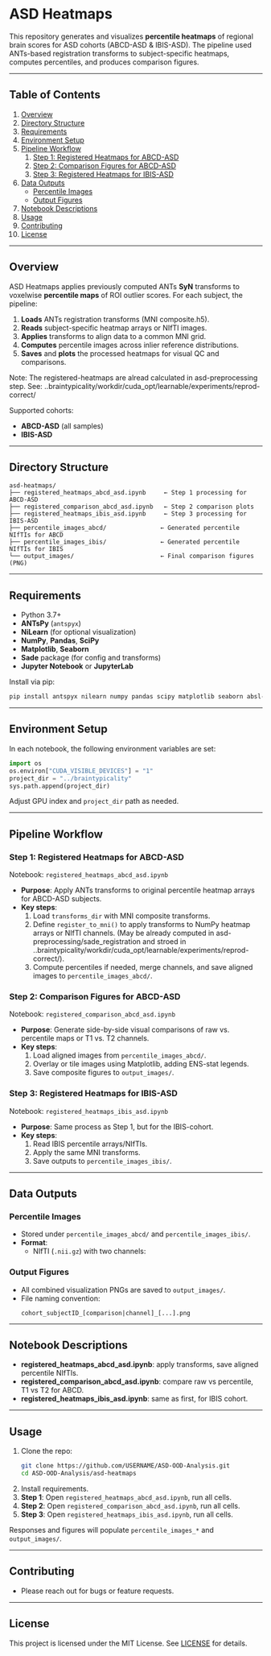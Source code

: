 # ASD Heatmaps

This repository generates and visualizes **percentile heatmaps** of regional brain scores for ASD cohorts (ABCD-ASD & IBIS-ASD). The pipeline used ANTs-based registration transforms to subject-specific heatmaps, computes percentiles, and produces comparison figures.

---

## Table of Contents

1. [Overview](#overview)  
2. [Directory Structure](#directory-structure)  
3. [Requirements](#requirements)  
4. [Environment Setup](#environment-setup)  
5. [Pipeline Workflow](#pipeline-workflow)  
   1. [Step 1: Registered Heatmaps for ABCD-ASD](#step-1-registered-heatmaps-for-abcd-asd)  
   2. [Step 2: Comparison Figures for ABCD-ASD](#step-2-comparison-figures-for-abcd-asd)  
   3. [Step 3: Registered Heatmaps for IBIS-ASD](#step-3-registered-heatmaps-for-ibis-asd)  
6. [Data Outputs](#data-outputs)  
   - [Percentile Images](#percentile-images)  
   - [Output Figures](#output-figures)  
7. [Notebook Descriptions](#notebook-descriptions)  
8. [Usage](#usage)  
9. [Contributing](#contributing)  
10. [License](#license)  

---

## Overview

ASD Heatmaps applies previously computed ANTs **SyN** transforms to voxelwise **percentile maps** of ROI outlier scores. For each subject, the pipeline:

1. **Loads** ANTs registration transforms (MNI composite.h5).  
2. **Reads** subject-specific heatmap arrays or NIfTI images.  
3. **Applies** transforms to align data to a common MNI grid.  
4. **Computes** percentile images across inlier reference distributions.  
5. **Saves** and **plots** the processed heatmaps for visual QC and comparisons.

Note: The registered-heatmaps are alread calculated in asd-preprocessing step. See: ..braintypicality/workdir/cuda_opt/learnable/experiments/reprod-correct/

Supported cohorts:

- **ABCD-ASD** (all samples)  
- **IBIS-ASD**  

---

## Directory Structure

```
asd-heatmaps/
├── registered_heatmaps_abcd_asd.ipynb     ← Step 1 processing for ABCD-ASD  
├── registered_comparison_abcd_asd.ipynb   ← Step 2 comparison plots  
├── registered_heatmaps_ibis_asd.ipynb     ← Step 3 processing for IBIS-ASD  
├── percentile_images_abcd/               ← Generated percentile NIfTIs for ABCD  
├── percentile_images_ibis/               ← Generated percentile NIfTIs for IBIS  
└── output_images/                        ← Final comparison figures (PNG)  
```

---

## Requirements

- Python 3.7+  
- **ANTsPy** (`antspyx`)  
- **NiLearn** (for optional visualization)  
- **NumPy**, **Pandas**, **SciPy**  
- **Matplotlib**, **Seaborn**  
- **Sade** package (for config and transforms)  
- **Jupyter Notebook** or **JupyterLab**

Install via pip:

```bash
pip install antspyx nilearn numpy pandas scipy matplotlib seaborn absl-py ml-collections tqdm
```

---

## Environment Setup

In each notebook, the following environment variables are set:

```python
import os
os.environ["CUDA_VISIBLE_DEVICES"] = "1"
project_dir = "../braintypicality"
sys.path.append(project_dir)
```

Adjust GPU index and `project_dir` path as needed.

---

## Pipeline Workflow

### Step 1: Registered Heatmaps for ABCD-ASD

Notebook: `registered_heatmaps_abcd_asd.ipynb`

- **Purpose**: Apply ANTs transforms to original percentile heatmap arrays for ABCD-ASD subjects.  
- **Key steps**:  
  1. Load `transforms_dir` with MNI composite transforms.  
  2. Define `register_to_mni()` to apply transforms to NumPy heatmap arrays or NIfTI channels. (May be already computed in asd-preprocessing/sade_registration and stroed in ..braintypicality/workdir/cuda_opt/learnable/experiments/reprod-correct/).
  3. Compute percentiles if needed, merge channels, and save aligned images to `percentile_images_abcd/`.

### Step 2: Comparison Figures for ABCD-ASD

Notebook: `registered_comparison_abcd_asd.ipynb`

- **Purpose**: Generate side-by-side visual comparisons of raw vs. percentile maps or T1 vs. T2 channels.  
- **Key steps**:  
  1. Load aligned images from `percentile_images_abcd/`.  
  2. Overlay or tile images using Matplotlib, adding ENS-stat legends.  
  3. Save composite figures to `output_images/`.

### Step 3: Registered Heatmaps for IBIS-ASD

Notebook: `registered_heatmaps_ibis_asd.ipynb`

- **Purpose**: Same process as Step 1, but for the IBIS-cohort.  
- **Key steps**:  
  1. Read IBIS percentile arrays/NIfTIs.  
  2. Apply the same MNI transforms.  
  3. Save outputs to `percentile_images_ibis/`.

---

## Data Outputs

### Percentile Images

- Stored under `percentile_images_abcd/` and `percentile_images_ibis/`.  
- **Format**:  
  - NIfTI (`.nii.gz`) with two channels:  

### Output Figures

- All combined visualization PNGs are saved to `output_images/`.  
- File naming convention:  
  ```
  cohort_subjectID_[comparison|channel]_[...].png
  ```

---

## Notebook Descriptions

- **registered_heatmaps_abcd_asd.ipynb**: apply transforms, save aligned percentile NIfTIs.  
- **registered_comparison_abcd_asd.ipynb**: compare raw vs percentile, T1 vs T2 for ABCD.  
- **registered_heatmaps_ibis_asd.ipynb**: same as first, for IBIS cohort.

---

## Usage

1. Clone the repo:
   ```bash
   git clone https://github.com/USERNAME/ASD-OOD-Analysis.git
   cd ASD-OOD-Analysis/asd-heatmaps
   ```
2. Install requirements.
3. **Step 1**: Open `registered_heatmaps_abcd_asd.ipynb`, run all cells.  
4. **Step 2**: Open `registered_comparison_abcd_asd.ipynb`, run all cells.  
5. **Step 3**: Open `registered_heatmaps_ibis_asd.ipynb`, run all cells.

Responses and figures will populate `percentile_images_*` and `output_images/`.

---

## Contributing

- Please reach out for bugs or feature requests.  

---

## License

This project is licensed under the MIT License. See [LICENSE](LICENSE) for details.
